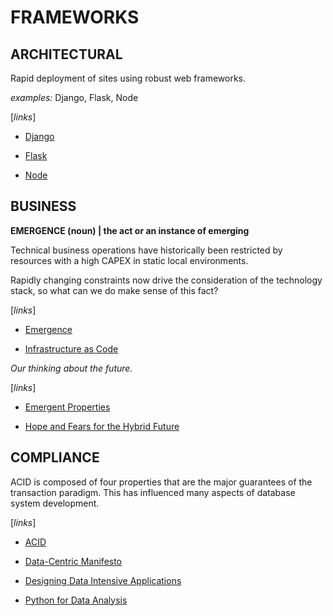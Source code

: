 # FRAMEWORKS

## ARCHITECTURAL
Rapid deployment of sites using robust web frameworks.

*examples:* Django, Flask, Node

[*links*]
- [Django](https://www.djangoproject.com)

- [Flask](https://flask.palletsprojects.com/en/2.2.x/)

- [Node](https://nodejs.org/en/)

## BUSINESS
**EMERGENCE (noun) | the act or an instance of emerging**

Technical business operations have historically been restricted by resources with a high CAPEX in static local environments.

Rapidly changing constraints now drive the consideration of the technology stack, so what can we do make sense of this fact?

[*links*]
- [Emergence](https://www.merriam-webster.com/dictionary/emergence)

- [Infrastructure as Code](https://www.oreilly.com/library/view/infrastructure-as-code/9781617298295/)

*Our thinking about the future.*

[*links*]
- [Emergent Properties](https://plato.stanford.edu/entries/properties-emergent/)

- [Hope and Fears for the Hybrid Future](https://www.mckinsey.com/featured-insights/coronavirus-leading-through-the-crisis/charting-the-path-to-the-next-normal/hopes-and-fears-for-the-hybrid-future)

## COMPLIANCE
ACID is composed of four properties that are the major guarantees of the transaction paradigm. This has influenced many aspects of database system development.

[*links*]
- [ACID](https://en.wikipedia.org/wiki/ACID)

- [Data-Centric Manifesto](http://www.datacentricmanifesto.org)

- [Designing Data Intensive Applications](https://www.oreilly.com/library/view/designing-data-intensive-applications/9781491903063/)

- [Python for Data Analysis](https://www.oreilly.com/library/view/python-for-data/9781449323592/)
